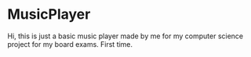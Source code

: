 # MusicPlayer

Hi, this is just a basic music player made by me for my computer science project for my board exams. First time.
